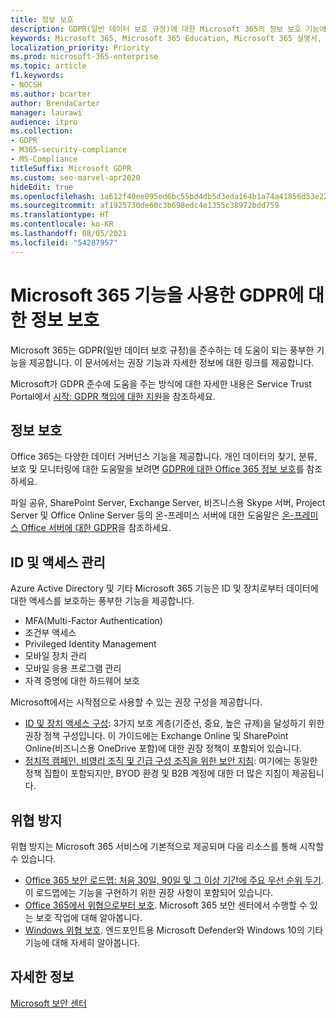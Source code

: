 ```yaml
---
title: 정보 보호
description: GDPR(일반 데이터 보호 규정)에 대한 Microsoft 365의 정보 보호 기능에 대해 알아봅니다.
keywords: Microsoft 365, Microsoft 365 Education, Microsoft 365 설명서, GDPR
localization_priority: Priority
ms.prod: microsoft-365-enterprise
ms.topic: article
f1.keywords:
- NOCSH
ms.author: bcarter
author: BrendaCarter
manager: laurawi
audience: itpro
ms.collection:
- GDPR
- M365-security-compliance
- MS-Compliance
titleSuffix: Microsoft GDPR
ms.custom: seo-marvel-apr2020
hideEdit: true
ms.openlocfilehash: 1a612f40ee095ed6bc55bd4db5d3eda164b1a74a41856d53e227dbf938af681b
ms.sourcegitcommit: af1925730de60c3b698edc4e1355c38972bdd759
ms.translationtype: HT
ms.contentlocale: ko-KR
ms.lasthandoff: 08/05/2021
ms.locfileid: "54287957"
---
```

# <a name="information-protection-for-gdpr-with-microsoft-365-capabilities"></a>Microsoft 365 기능을 사용한 GDPR에 대한 정보 보호

Microsoft 365는 GDPR(일반 데이터 보호 규정)을 준수하는 데 도움이 되는 풍부한 기능을 제공합니다. 이 문서에서는 권장 기능과 자세한 정보에 대한 링크를 제공합니다.

Microsoft가 GDPR 준수에 도움을 주는 방식에 대한 자세한 내용은 Service Trust Portal에서 [시작: GDPR 책임에 대한 지원](https://servicetrust.microsoft.com/ViewPage/GDPRGetStarted)을 참조하세요.

## <a name="information-protection"></a>정보 보호

Office 365는 다양한 데이터 거버넌스 기능을 제공합니다. 개인 데이터의 찾기, 분류, 보호 및 모니터링에 대한 도움말을 보려면 [GDPR에 대한 Office 365 정보 보호](/microsoft-365/compliance/office-365-information-protection-for-gdpr)를 참조하세요.

파일 공유, SharePoint Server, Exchange Server, 비즈니스용 Skype 서버, Project Server 및 Office Online Server 등의 온-프레미스 서버에 대한 도움말은 [온-프레미스 Office 서버에 대한 GDPR](/microsoft-365/compliance/gdpr-for-office-servers)을 참조하세요. 

## <a name="identity-and-access-management"></a>ID 및 액세스 관리

Azure Active Directory 및 기타 Microsoft 365 기능은 ID 및 장치로부터 데이터에 대한 액세스를 보호하는 풍부한 기능을 제공합니다.

- MFA(Multi-Factor Authentication)
- 조건부 액세스
- Privileged Identity Management
- 모바일 장치 관리
- 모바일 응용 프로그램 관리
- 자격 증명에 대한 하드웨어 보호

Microsoft에서는 시작점으로 사용할 수 있는 권장 구성을 제공합니다.

- [ID 및 장치 액세스 구성](/microsoft-365/security/office-365-security/microsoft-365-policies-configurations): 3가지 보호 계층(기준선, 중요, 높은 규제)을 달성하기 위한 권장 정책 구성입니다. 이 가이드에는 Exchange Online 및 SharePoint Online(비즈니스용 OneDrive 포함)에 대한 권장 정책이 포함되어 있습니다.
- [정치적 캠페인, 비영리 조직 및 긴급 구성 조직을 위한 보안 지침](/microsoft-365/security/office-365-security/microsoft-security-guidance-for-political-campaigns-nonprofits-and-other-agile-o): 여기에는 동일한 정책 집합이 포함되지만, BYOD 환경 및 B2B 계정에 대한 더 많은 지침이 제공됩니다.

## <a name="threat-protection"></a>위협 방지

위협 방지는 Microsoft 365 서비스에 기본적으로 제공되며 다음 리소스를 통해 시작할 수 있습니다.

- [Office 365 보안 로드맵: 처음 30일, 90일 및 그 이상 기간에 주요 우선 순위 두기](/microsoft-365/security/office-365-security/security-roadmap). 이 로드맵에는 기능을 구현하기 위한 권장 사항이 포함되어 있습니다. 
- [Office 365에서 위협으로부터 보호](/microsoft-365/security/office-365-security/protect-against-threats). Microsoft 365 보안 센터에서 수행할 수 있는 보호 작업에 대해 알아봅니다.
- [Windows 위협 보호](/windows/security/threat-protection/). 엔드포인트용 Microsoft Defender와 Windows 10의 기타 기능에 대해 자세히 알아봅니다.

## <a name="learn-more"></a>자세한 정보

[Microsoft 보안 센터](https://www.microsoft.com/trust-center/privacy/gdpr-overview)
